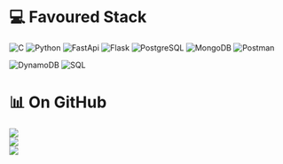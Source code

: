 # 💻  Favoured Stack
![C](https://img.shields.io/badge/C-%23563D7C?style=for-the-badge&logo=C&logoColor=ffdd54) ![Python](https://img.shields.io/badge/python-3670A0?style=for-the-badge&logo=python&logoColor=ffdd54) ![FastApi](https://img.shields.io/badge/FastAPI-005571?style=for-the-badge&logo=fastapi) ![Flask](https://img.shields.io/badge/Flask-000000?style=for-the-badge&logo=Flask&logoColor=white) ![PostgreSQL](https://img.shields.io/badge/postgresql-4169e1?style=for-the-badge&logo=postgresql&logoColor=white) ![MongoDB](https://img.shields.io/badge/MongoDB-%234ea94b.svg?style=for-the-badge&logo=mongodb&logoColor=white) ![Postman](https://img.shields.io/badge/Postman-FF6C37?style=for-the-badge&logo=postman&logoColor=white) 

![DynamoDB](https://img.shields.io/badge/DynamoDB-4053D6?logo=amazondynamodb&logoColor=fff)  ![SQL](https://img.shields.io/badge/-SQL-000?&logo=MySQL&logoColor=ffdd54)
# 📊 On GitHub
![](https://github-readme-stats.vercel.app/api?username=richim96&theme=default&hide_border=false&include_all_commits=true&count_private=true)<br/>
![](https://github-readme-streak-stats.herokuapp.com/?user=richim96&theme=default&hide_border=false)<br/>
![](https://github-readme-stats.vercel.app/api/top-langs/?username=richim96&theme=default&hide_border=false&include_all_commits=true&count_private=true&layout=compact)
